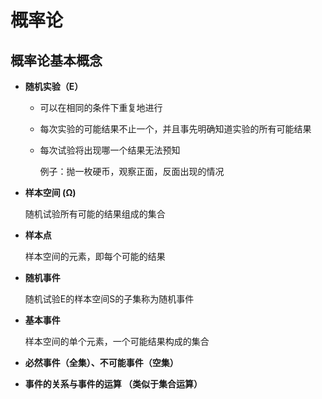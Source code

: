 # 概率论

## 概率论基本概念

- **随机实验（E）**

    - 可以在相同的条件下重复地进行

    - 每次实验的可能结果不止一个，并且事先明确知道实验的所有可能结果

    - 每次试验将出现哪一个结果无法预知

        例子：抛一枚硬币，观察正面，反面出现的情况

- **样本空间 (Ω)**

    随机试验所有可能的结果组成的集合

- **样本点**

    样本空间的元素，即每个可能的结果

- **随机事件**

    随机试验E的样本空间S的子集称为随机事件

- **基本事件**

    样本空间的单个元素，一个可能结果构成的集合

- **必然事件（全集）、不可能事件（空集）**

- **事件的关系与事件的运算 （类似于集合运算）**


